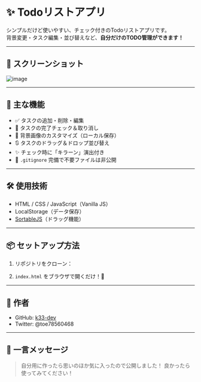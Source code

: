 # ✨ Todoリストアプリ

シンプルだけど使いやすい、チェック付きのTodoリストアプリです。  
背景変更・タスク編集・並び替えなど、**自分だけのTODO管理ができます！**

---

## 📸 スクリーンショット
![image](https://github.com/user-attachments/assets/3018c4ba-41d2-4e1a-b4d8-8f409169b4b8)


---

## 🚀 主な機能

- ✅ タスクの追加・削除・編集
- 📌 タスクの完了チェック＆取り消し
- 🎨 背景画像のカスタマイズ（ローカル保存）
- 🔃 タスクのドラッグ＆ドロップ並び替え
- ✨ チェック時に「キラーン」演出付き
- 🧹 `.gitignore` 完備で不要ファイルは非公開

---

## 🛠️ 使用技術

- HTML / CSS / JavaScript（Vanilla JS）
- LocalStorage（データ保存）
- [SortableJS](https://github.com/SortableJS/Sortable)（ドラッグ機能）

---

## 📦 セットアップ方法

1. リポジトリをクローン：

2. `index.html` をブラウザで開くだけ！🚀

---

## 🙌 作者

- GitHub: [k33-dev](https://github.com/k33-dev)
- Twitter: @toe78560468

---

## 💬 一言メッセージ

> 自分用に作ったら思いのほか気に入ったので公開しました！
良かったら使ってみてください！


